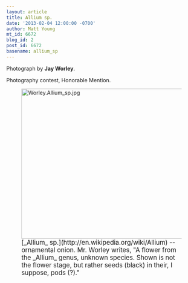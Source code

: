 ```yaml
---
layout: article
title: Allium sp.
date: '2013-02-04 12:00:00 -0700'
author: Matt Young
mt_id: 6672
blog_id: 2
post_id: 6672
basename: allium_sp
---
```

Photograph by **Jay Worley**.

Photography contest, Honorable Mention.

<figure>
<img src="{{ site.baseurl }}/uploads/2013/Worley.Allium_sp.jpg" alt="Worley.Allium_sp.jpg" width="600" height="397" />
<figcaption markdown="span">
<big>[_Allium_ sp.](http://en.wikipedia.org/wiki/Allium) -- ornamental onion.  Mr. Worley writes, "A flower from the _Allium_ genus, unknown species.  Shown is not the flower stage, but rather seeds (black) in their, I suppose, pods (?)."</big>

</figcaption>
</figure>
